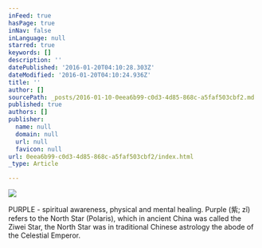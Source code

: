 ```yaml
---
inFeed: true
hasPage: true
inNav: false
inLanguage: null
starred: true
keywords: []
description: ''
datePublished: '2016-01-20T04:10:28.303Z'
dateModified: '2016-01-20T04:10:24.936Z'
title: ''
author: []
sourcePath: _posts/2016-01-10-0eea6b99-c0d3-4d85-868c-a5faf503cbf2.md
published: true
authors: []
publisher:
  name: null
  domain: null
  url: null
  favicon: null
url: 0eea6b99-c0d3-4d85-868c-a5faf503cbf2/index.html
_type: Article

---
```

![](https://the-grid-user-content.s3-us-west-2.amazonaws.com/dbe445ef-e506-4d73-9b55-72363d15caf9.jpg)

PURPLE - spiritual awareness, physical and mental healing. Purple (紫; zǐ) refers to the North Star (Polaris), which in ancient China was called the Ziwei Star, the North Star was in traditional Chinese astrology the abode of the Celestial Emperor.